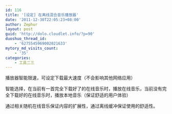 ```yaml
---
id: 116
title: '[设定] 在离线混合音乐播放器'
date: '2011-12-30T22:05:23+08:00'
author: Zephur
layout: post
guid: 'http://dolo.cloudlet.info/?p=90'
duoshuo_thread_id:
    - '6275545969002021633'
mytory_md_visits_count:
    - '35'
categories:
    - 工具二三
---
```


播放器智能限速，可设定下载最大速度（不会影响其他网络应用）

智能选择，在当前有一首完全下载好了的在线音乐时，播放在线音乐，当前没有完全下载好的在线音乐时，播放本地音乐（保证舒适的用户体验）

通过相关随机在线音乐保证内容的扩展性，通过离线缓冲保证使用的舒适性。